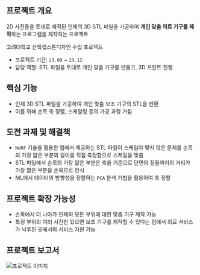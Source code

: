 ## 프로젝트 개요
2D 사진들을 토대로 제작된 인체의 3D STL 파일을 가공하여 **개인 맞춤 의료 기구를 제작**하는 프로그램을 제작하는 프로젝트

고려대학교 산학캡스톤디자인 수업 프로젝트

- 프로젝트 기간: `23.09` ~ `23.12`
- 담당 역할: STL 파일을 토대로 개인 맞춤 기구를 만들고, 3D 프린트 진행

## 핵심 기능
- 인체 3D STL 파일을 가공하여 개인 맞춤 보조 기구의 STL을 반환
- 이를 위해 손목 축 정렬, 스케일링 등의 가공 과정 거침

## 도전 과제 및 해결책
- `NeRF` 기술을 활용한 앱에서 제공하는 STL 파일이 스케일이 맞지 않은 문제를 손목의 가장 얇은 부분의 길이를 직접 측정함으로 스케일을 맞춤
- STL 파일에서 손목의 가장 얇은 부분은 축을 기준으로 단면의 점들까지의 거리가 가장 짦은 부분을 손목으로 인식
- ML에서 데이터의 방향성을 정렬하는 `PCA` 분석 기법을 활용하여 축 정렬

## 프로젝트 확장 가능성
- 손목에서 더 나아가 인체의 모든 부위에 대한 맞춤 기구 제작 가능
- 특정 부위의 여러 사진만 있으면 보조 기구를 제작할 수 있다는 점에서 의료 서비스가 낙후된 곳에서의 서비스 지원 가능

## 프로젝트 보고서
![프로젝트 이미지](report.png)